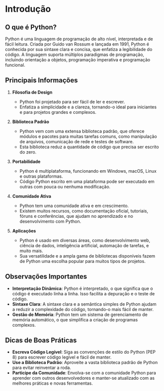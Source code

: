 
# Introdução

## O que é Python?

Python é uma linguagem de programação de alto nível, interpretada e de fácil leitura. Criada por Guido van Rossum e lançada em 1991, Python é conhecida por sua sintaxe clara e concisa, que enfatiza a legibilidade do código. A linguagem suporta múltiplos paradigmas de programação, incluindo orientação a objetos, programação imperativa e programação funcional.

## Principais Informações

1. **Filosofia de Design**
   - Python foi projetado para ser fácil de ler e escrever.
   - Enfatiza a simplicidade e a clareza, tornando-o ideal para iniciantes e para projetos grandes e complexos.

2. **Biblioteca Padrão**
   - Python vem com uma extensa biblioteca padrão, que oferece módulos e pacotes para muitas tarefas comuns, como manipulação de arquivos, comunicação de rede e testes de software.
   - Esta biblioteca reduz a quantidade de código que precisa ser escrito do zero.

3. **Portabilidade**
   - Python é multiplataforma, funcionando em Windows, macOS, Linux e outras plataformas.
   - Código Python escrito em uma plataforma pode ser executado em outras com pouca ou nenhuma modificação.

4. **Comunidade Ativa**
   - Python tem uma comunidade ativa e em crescimento.
   - Existem muitos recursos, como documentação oficial, tutoriais, fóruns e conferências, que ajudam no aprendizado e no desenvolvimento com Python.

5. **Aplicações**
   - Python é usado em diversas áreas, como desenvolvimento web, ciência de dados, inteligência artificial, automação de tarefas, e muito mais.
   - Sua versatilidade e a ampla gama de bibliotecas disponíveis fazem de Python uma escolha popular para muitos tipos de projetos.

## Observações Importantes

- **Interpretação Dinâmica**: Python é interpretado, o que significa que o código é executado linha a linha. Isso facilita a depuração e o teste de código.
- **Sintaxe Clara**: A sintaxe clara e a semântica simples de Python ajudam a reduzir a complexidade do código, tornando-o mais fácil de manter.
- **Gestão de Memória**: Python tem um sistema de gerenciamento de memória automático, o que simplifica a criação de programas complexos.

## Dicas de Boas Práticas

- **Escreva Código Legível**: Siga as convenções de estilo do Python (PEP 8) para escrever código legível e fácil de manter.
- **Use a Biblioteca Padrão**: Aproveite a vasta biblioteca padrão de Python para evitar reinventar a roda.
- **Participe da Comunidade**: Envolva-se com a comunidade Python para aprender com outros desenvolvedores e manter-se atualizado com as melhores práticas e novas ferramentas.
